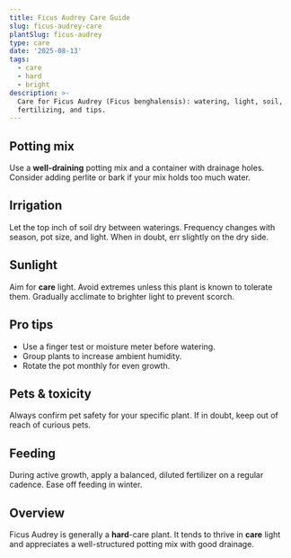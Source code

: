 ```yaml
---
title: Ficus Audrey Care Guide
slug: ficus-audrey-care
plantSlug: ficus-audrey
type: care
date: '2025-08-13'
tags:
  - care
  - hard
  - bright
description: >-
  Care for Ficus Audrey (Ficus benghalensis): watering, light, soil,
  fertilizing, and tips.
---
```

## Potting mix
Use a **well-draining** potting mix and a container with drainage holes. Consider adding perlite or bark if your mix holds too much water.

## Irrigation
Let the top inch of soil dry between waterings. Frequency changes with season, pot size, and light. When in doubt, err slightly on the dry side.

## Sunlight
Aim for **care** light. Avoid extremes unless this plant is known to tolerate them. Gradually acclimate to brighter light to prevent scorch.

## Pro tips
- Use a finger test or moisture meter before watering.
- Group plants to increase ambient humidity.
- Rotate the pot monthly for even growth.

## Pets & toxicity
Always confirm pet safety for your specific plant. If in doubt, keep out of reach of curious pets.

## Feeding
During active growth, apply a balanced, diluted fertilizer on a regular cadence. Ease off feeding in winter.

## Overview
Ficus Audrey is generally a **hard**-care plant. It tends to thrive in **care** light and appreciates a well-structured potting mix with good drainage.
